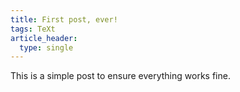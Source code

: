```yaml
---
title: First post, ever!
tags: TeXt
article_header:
  type: single
---
```


This is a simple post to ensure everything works fine.

<!--more-->
